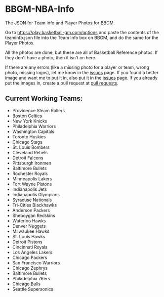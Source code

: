 # BBGM-NBA-Info
The JSON for Team Info and Player Photos for BBGM.

Go to https://play.basketball-gm.com/options and paste the contents of the teaminfo.json file into the Team Info box on BBGM, and do the same for the Player Photos.

All the photos are done, but these are all of Basketball Reference photos. If they don't have a photo, then it isn't on here.

If there are any errors (like a missing photo for a player or team, wrong photo, missing logos), let me know in the [issues](https://github.com/mamamia5x/BBGM-NBA-Info/issues) page. If you found a better image and want me to put it in, also put it in the [issues](https://github.com/mamamia5x/BBGM-NBA-Info/issues) page. If you already put the images in, create a pull request at [pull requests](https://github.com/mamamia5x/BBGM-NBA-Info/pulls).

## Current Working Teams:
* Providence Steam Rollers
* Boston Celtics
* New York Knicks
* Philadelphia Warriors
* Washington Capitals
* Toronto Huskies
* Chicago Stags
* St. Louis Bombers
* Cleveland Rebels
* Detroit Falcons
* Pittsburgh Ironmen
* Baltimore Bullets
* Rochester Royals
* Minneapolis Lakers
* Fort Wayne Pistons
* Indianapolis Jets
* Indianapolis Olympians
* Syracuse Nationals
* Tri-Cities Blackhawks
* Anderson Packers
* Sheboygan Redskins
* Waterloo Hawks
* Denver Nuggets
* Milwaukee Hawks
* St. Louis Hawks
* Detroit Pistons
* Cincinnati Royals
* Los Angeles Lakers
* Chicago Packers
* San Francisco Warriors
* Chicago Zephrys
* Baltimore Bullets
* Philadelphia 76ers
* Chicago Bulls
* Seattle Supersonics
